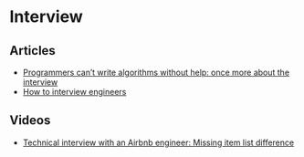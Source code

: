 # Interview

## Articles

- [Programmers can’t write algorithms without help: once more about the interview](http://www.queworx.com/2019/11/04/programmers-cant-write-algorithms-without-help-again-about-the-interview-again/)
- [How to interview engineers](https://defmacro.substack.com/p/how-to-interview-engineers)

## Videos

- [Technical interview with an Airbnb engineer: Missing item list difference](https://www.youtube.com/watch?v=cdCeU8DJvPM)

